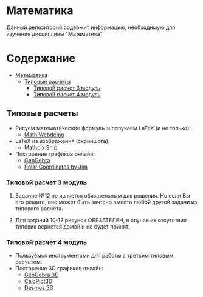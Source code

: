 # Математика

Данный репозиторий содержит информацию, необходимую для изучения дисциплины "Математика"

# Содержание

* [Метематика](mathematics "Метематика")
    * [Типовые расчеты](mathematics "Типовые расчеты")
        * [Типовой расчет 3 модуль](mathematics/tree/master/Mathematical%20calculation%203 "Типовой расчет 3 модуль")
		* [Типовой расчет 4 модуль](mathematics/tree/master/Mathematical%20calculation%204 "Типовой расчет 4 модуль")

## Типовые расчеты

* Рисуем математические формулы и получаем LaTeX (и не только):
	* [Math Webdemo](https://webdemo.myscript.com/views/math/index.html#)
* LaTeX из изображения (скриншота):
	* [Mathpix Snip](https://mathpix.com/)
* Построение графиков онлайн:
	* [GeoGebra](https://www.geogebra.org/)
	* [Polar Coordinates by Jim](https://www.desmos.com/calculator/ms3eghkkgz)

### Типовой расчет 3 модуль

1. Задание №12 не является обязательным для решения. Но если Вы его решите, оно может быть зачтено вместо любой другой задачи из типового расчета.

2. Для заданий 10-12 рисунок ОБЯЗАТЕЛЕН, в случае их отсутствия типовик вернется домой и не будет принят.

### Типовой расчет 4 модуль

* Пользуемся инструментами для работы с третьим типовым расчетом.
* Построение 3D графиков онлайн:
	* [GeoGebra 3D](https://www.geogebra.org/3d)
	* [CalcPlot3D](https://www.monroecc.edu/faculty/paulseeburger/calcnsf/CalcPlot3D/)
	* [Desmos 3D](https://www.desmos.com/calculator/nqom2ih05g?lang=ru)
